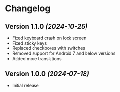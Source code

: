 Changelog
==========

Version 1.1.0 *(2024-10-25)*
----------------------------

* Fixed keyboard crash on lock screen
* Fixed sticky keys
* Replaced checkboxes with switches
* Removed support for Android 7 and below versions
* Added more translations

Version 1.0.0 *(2024-07-18)*
----------------------------

* Initial release
